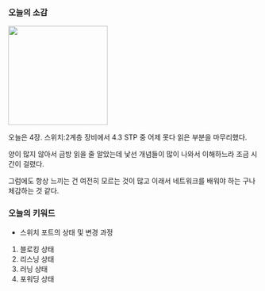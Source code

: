 ### 오늘의 소감

<image src="2024-02-14_회고_0.jpeg" style="width: 200px;"> <br>

오늘은 4장. 스위치:2계층 장비에서 4.3 STP 중 어제 못다 읽은 부분을 마무리했다.

양이 많지 않아서 금방 읽을 줄 알았는데 낯선 개념들이 많이 나와서 이해하느라 조금 시간이 걸렸다.

그럼에도 항상 느끼는 건 여전히 모르는 것이 많고 이래서 네트워크를 배워야 하는 구나 체감하는 것 같다.

### 오늘의 키워드

- 스위치 포트의 상태 및 변경 과정

1. 블로킹 상태
2. 리스닝 상태
3. 러닝 상태
4. 포워딩 상태
